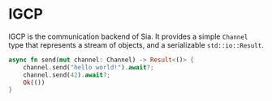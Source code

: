 # IGCP

IGCP is the communication backend of Sia.
It provides a simple `Channel` type that represents a stream of objects,
and a serializable `std::io::Result`.

```rust
async fn send(mut channel: Channel) -> Result<()> {
    channel.send("hello world!").await?;
    channel.send(42).await?;
    Ok(())
}
```
